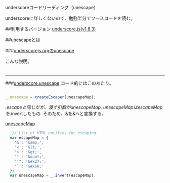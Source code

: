 underscoreコードリーディング（unescape）

underscoreに詳しくないので、勉強半分でソースコードを読む。



##利用するバージョン
[underscore.js(v1.8.3)](https://github.com/jashkenas/underscore/tree/1.8.3)


##unescapeとは


###[underscorejs.orgのunescape](http://underscorejs.org/#unescape)

こんな説明。
>####


```javascript

```

------------- 


###[underscore.unescape](https://github.com/jashkenas/underscore/blob/1.8.3/underscore.js#L1362)
コード的にはこのあたり。

```javascript

_.unescape = createEscaper(unescapeMap);

```

_.escapeと同じだが、渡す引数がunescapeMap.
unescapeMapはescapeMapを_.invertしたもの.
そのため、&amp;を&へと変換する。

[unescapeMap](https://github.com/jashkenas/underscore/blob/1.8.3/underscore.js#L1344)

```javascript
   // List of HTML entities for escaping.
  var escapeMap = {
    '&': '&amp;',
    '<': '&lt;',
    '>': '&gt;',
    '"': '&quot;',
    "'": '&#x27;',
    '`': '&#x60;'
  };
  var unescapeMap = _.invert(escapeMap);

```
